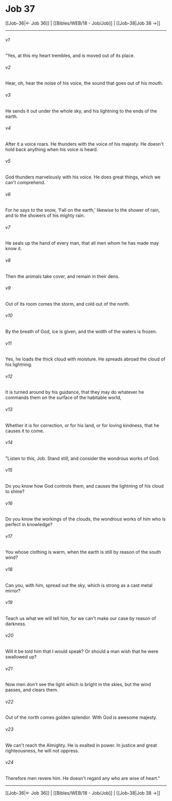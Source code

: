 # Job 37

[[Job-36|← Job 36]] | [[Bibles/WEB/18 - Job/Job]] | [[Job-38|Job 38 →]]
***



###### v1 
"Yes, at this my heart trembles, and is moved out of its place. 

###### v2 
Hear, oh, hear the noise of his voice, the sound that goes out of his mouth. 

###### v3 
He sends it out under the whole sky, and his lightning to the ends of the earth. 

###### v4 
After it a voice roars. He thunders with the voice of his majesty. He doesn't hold back anything when his voice is heard. 

###### v5 
God thunders marvelously with his voice. He does great things, which we can't comprehend. 

###### v6 
For he says to the snow, 'Fall on the earth,' likewise to the shower of rain, and to the showers of his mighty rain. 

###### v7 
He seals up the hand of every man, that all men whom he has made may know it. 

###### v8 
Then the animals take cover, and remain in their dens. 

###### v9 
Out of its room comes the storm, and cold out of the north. 

###### v10 
By the breath of God, ice is given, and the width of the waters is frozen. 

###### v11 
Yes, he loads the thick cloud with moisture. He spreads abroad the cloud of his lightning. 

###### v12 
It is turned around by his guidance, that they may do whatever he commands them on the surface of the habitable world, 

###### v13 
Whether it is for correction, or for his land, or for loving kindness, that he causes it to come. 

###### v14 
"Listen to this, Job. Stand still, and consider the wondrous works of God. 

###### v15 
Do you know how God controls them, and causes the lightning of his cloud to shine? 

###### v16 
Do you know the workings of the clouds, the wondrous works of him who is perfect in knowledge? 

###### v17 
You whose clothing is warm, when the earth is still by reason of the south wind? 

###### v18 
Can you, with him, spread out the sky, which is strong as a cast metal mirror? 

###### v19 
Teach us what we will tell him, for we can't make our case by reason of darkness. 

###### v20 
Will it be told him that I would speak? Or should a man wish that he were swallowed up? 

###### v21 
Now men don't see the light which is bright in the skies, but the wind passes, and clears them. 

###### v22 
Out of the north comes golden splendor. With God is awesome majesty. 

###### v23 
We can't reach the Almighty. He is exalted in power. In justice and great righteousness, he will not oppress. 

###### v24 
Therefore men revere him. He doesn't regard any who are wise of heart."

***
[[Job-36|← Job 36]] | [[Bibles/WEB/18 - Job/Job]] | [[Job-38|Job 38 →]]
